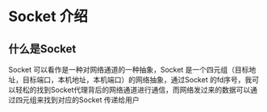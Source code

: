 # Socket 介绍



## 什么是Socket

Socket 可以看作是一种对网络通道的一种抽象，Socket 是一个四元组（目标地址，目标端口，本机地址，本机端口）的网络抽象，通过Socket 的fd序号，我可以轻松的找到Socket代理背后的网络通道进行通信，而网络发过来的数据可以通过四元组来找到对应的Socket 传递给用户